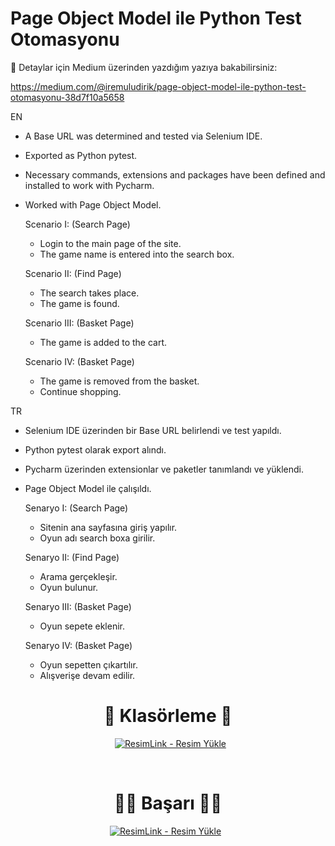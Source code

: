 # Page Object Model ile Python Test Otomasyonu
:tada: Detaylar için Medium üzerinden yazdığım yazıya bakabilirsiniz:
&nbsp;

https://medium.com/@iremuludirik/page-object-model-ile-python-test-otomasyonu-38d7f10a5658

EN

- A Base URL was determined and tested via Selenium IDE.
- Exported as Python pytest.
- Necessary commands, extensions and packages have been defined and installed to work with Pycharm.
- Worked with Page Object Model.

    Scenario I: (Search Page)
     - Login to the main page of the site.
     - The game name is entered into the search box.
     &nbsp;

    
    Scenario II: (Find Page)
     - The search takes place.
     - The game is found.
     &nbsp;

  
    Scenario III: (Basket Page)
     - The game is added to the cart.
     &nbsp;

   
    Scenario IV: (Basket Page)
     - The game is removed from the basket.
     - Continue shopping.
     &nbsp;
&nbsp;


TR

- Selenium IDE üzerinden bir Base URL belirlendi ve test yapıldı.
- Python pytest olarak export alındı.
- Pycharm üzerinden extensionlar ve paketler tanımlandı ve yüklendi.
- Page Object Model ile çalışıldı.

   Senaryo I: (Search Page)
    - Sitenin ana sayfasına giriş yapılır.
    - Oyun adı search boxa girilir.
    &nbsp;

    
   Senaryo II: (Find Page)
    - Arama gerçekleşir.
    - Oyun bulunur.
    &nbsp;

  
   Senaryo III: (Basket Page)
    - Oyun sepete eklenir.
    &nbsp;

   
   Senaryo IV: (Basket Page)
    - Oyun sepetten çıkartılır.
    - Alışverişe devam edilir.
    &nbsp;

<div align ="center">
  
 # :open_file_folder: Klasörleme :open_file_folder:
  
&nbsp;
  <a href="https://resimlink.com/gAerZEfF" title="ResimLink - Resim Yükle"><img src="https://r.resimlink.com/gAerZEfF.jpg" title="ResimLink - Resim Yükle" alt="ResimLink - Resim Yükle"></a>



&nbsp;
 



# :tada::tada: Başarı :clap::clap:
<a href="https://resimlink.com/aSdB8gT2" title="ResimLink - Resim Yükle"><img src="https://r.resimlink.com/aSdB8gT2.jpg" title="ResimLink - Resim Yükle" alt="ResimLink - Resim Yükle"></a>
  &nbsp;


